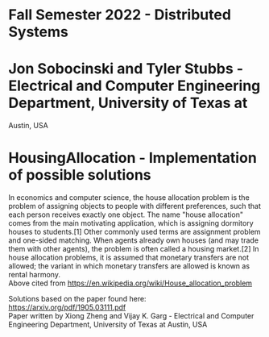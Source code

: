 # Fall Semester 2022 - Distributed Systems  
# Jon Sobocinski and Tyler Stubbs  - Electrical and Computer Engineering Department, University of Texas at
Austin, USA  
# HousingAllocation - Implementation of possible solutions
In economics and computer science, the house allocation problem is the problem of assigning objects to people with different preferences, such that each person receives exactly one object. The name "house allocation" comes from the main motivating application, which is assigning dormitory houses to students.[1] Other commonly used terms are assignment problem and one-sided matching. When agents already own houses (and may trade them with other agents), the problem is often called a housing market.[2] In house allocation problems, it is assumed that monetary transfers are not allowed; the variant in which monetary transfers are allowed is known as rental harmony.    
Above cited from https://en.wikipedia.org/wiki/House_allocation_problem  

Solutions based on the paper found here: https://arxiv.org/pdf/1905.03111.pdf  
Paper written by Xiong Zheng and Vijay K. Garg - Electrical and Computer Engineering Department, University of Texas at
Austin, USA
